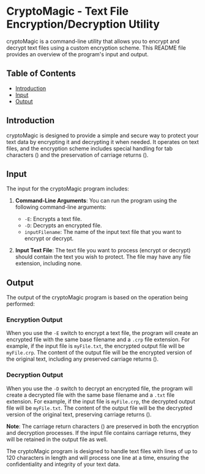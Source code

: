 # CryptoMagic - Text File Encryption/Decryption Utility

cryptoMagic is a command-line utility that allows you to encrypt and decrypt text files using a custom encryption scheme. This README file provides an overview of the program's input and output.

## Table of Contents
- [Introduction](#cryptoMagic---text-file-encryptiondecryption-utility)
- [Input](#input)
- [Output](#output)

## Introduction

cryptoMagic is designed to provide a simple and secure way to protect your text data by encrypting it and decrypting it when needed. It operates on text files, and the encryption scheme includes special handling for tab characters (<tab>) and the preservation of carriage returns (<CR>).

## Input

The input for the cryptoMagic program includes:

1. **Command-Line Arguments**: You can run the program using the following command-line arguments:
   - `-E`: Encrypts a text file.
   - `-D`: Decrypts an encrypted file.
   - `inputFilename`: The name of the input text file that you want to encrypt or decrypt.

2. **Input Text File**: The text file you want to process (encrypt or decrypt) should contain the text you wish to protect. The file may have any file extension, including none.

## Output

The output of the cryptoMagic program is based on the operation being performed:

### Encryption Output

When you use the `-E` switch to encrypt a text file, the program will create an encrypted file with the same base filename and a `.crp` file extension. For example, if the input file is `myFile.txt`, the encrypted output file will be `myFile.crp`. The content of the output file will be the encrypted version of the original text, including any preserved carriage returns (<CR>).

### Decryption Output

When you use the `-D` switch to decrypt an encrypted file, the program will create a decrypted file with the same base filename and a `.txt` file extension. For example, if the input file is `myFile.crp`, the decrypted output file will be `myFile.txt`. The content of the output file will be the decrypted version of the original text, preserving carriage returns (<CR>).

**Note**: The carriage return characters (<CR>) are preserved in both the encryption and decryption processes. If the input file contains carriage returns, they will be retained in the output file as well.

The cryptoMagic program is designed to handle text files with lines of up to 120 characters in length and will process one line at a time, ensuring the confidentiality and integrity of your text data.
